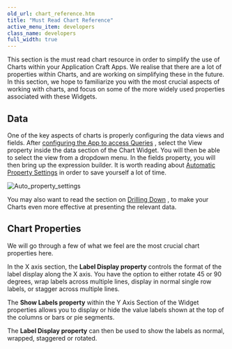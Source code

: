 ```yaml
---
old_url: chart_reference.htm
title: "Must Read Chart Reference"
active_menu_item: developers
class_name: developers
full_width: true
---
```



This section is the must read chart resource in order to simplify the use of Charts within your Application Craft Apps. We realise that there are a lot of properties within Charts, and are working on simplifying these in the future. In this section, we hope to familiarize you with the most crucial aspects of working with charts, and focus on some of the more widely used properties associated with these Widgets.

## Data

One of the key aspects of charts is properly configuring the data views and fields. After [configuring the App to access Queries](/developers/documentation/product-guide/advanced-features/data-integration-reporting-dashboards/data-section-properties/configuring-the-app-to-access) , select the View property inside the data section of the Chart Widget. You will then be able to select the view from a dropdown menu. In the fields property, you will then bring up the expression builder. It is worth reading about [Automatic Property Settings](/developers/documentation/product-guide/advanced-features/data-integration-reporting-dashboards/data-section-properties/using-automatic-property-setti) in order to save yourself a lot of time.

![Auto\_property\_settings](/img/docs/auto_property_settings.zoom77.png)

You may also want to read the section on [Drilling Down](/developers/documentation/product-guide/advanced-features/data-integration-reporting-dashboards/drilling-down) , to make your Charts even more effective at presenting the relevant data.

## Chart Properties

We will go through a few of what we feel are the most crucial chart properties here.

In the X axis section, the **Label Display property** controls the format of the label display along the X axis. You have the option to either rotate 45 or 90 degrees, wrap labels across multiple lines, display in normal single row labels, or stagger across multiple lines.

The **Show Labels property** within the Y Axis Section of the Widget properties allows you to display or hide the value labels shown at the top of the columns or bars or pie segments.

The **Label Display property** can then be used to show the labels as normal, wrapped, staggered or rotated.

